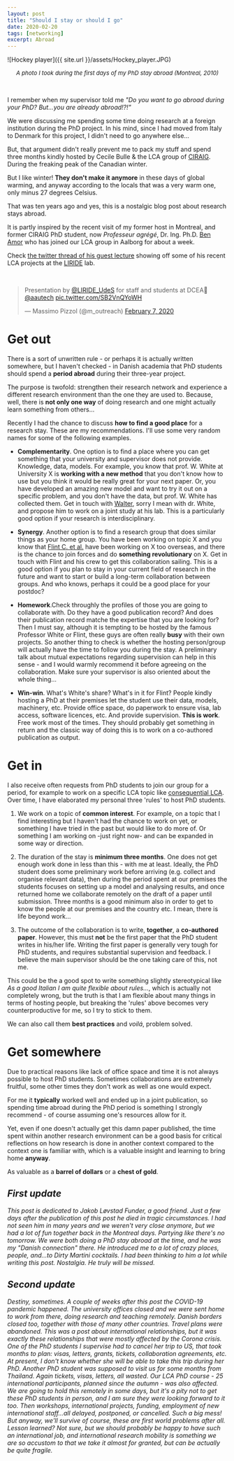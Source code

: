 ```yaml
---
layout: post
title: "Should I stay or should I go"
date: 2020-02-20
tags: [networking]
excerpt: Abroad
---
```



![Hockey player]({{ site.url }}/assets/Hockey_player.JPG)
<center><i><font size="2">A photo I took during the first days of my PhD stay abroad (Montreal, 2010)</font></i></center>

&nbsp;

I remember when my supervisor told me _"Do you want to go abroad during your PhD? But...you are *already* abroad!?!"_ 

We were discussing me spending some time doing research at a foreign institution during the PhD project. In his mind, since I had moved from Italy to Denmark for this project, I didn't need to go anywhere else...

But, that argument didn't really prevent me to pack my stuff and spend three months kindly hosted by Cecile Bulle & the LCA group of [CIRAIG](http://www.ciraig.org/en/). During the freaking peak of the Canadian winter. 

But I like winter! __They don't make it anymore__ in these days of global warming, and anyway according to the locals that was a very warm one, only minus 27 degrees Celsius. 

That was ten years ago and yes, this is a nostalgic blog post about research stays abroad.

It is partly inspired by the recent visit of my former host in Montreal, and former CIRAIG PhD student, now _Professeur agrégé_, Dr. Ing. Ph.D. [Ben Amor](https://www.usherbrooke.ca/gcivil/departement/corps-professoral/mourad-ben-amor/) who has joined our LCA group in Aalborg for about a week. 

Check [the twitter thread of his guest lecture](https://twitter.com/m_outreach/status/1225692523319853057?s=20) showing off some of his recent LCA projects at the [LIRIDE](https://www.liride.info/?lang=en) lab.

&nbsp;

<blockquote class="twitter-tweet"><p lang="en" dir="ltr">Presentation by <a href="https://twitter.com/LIRIDE_UdeS?ref_src=twsrc%5Etfw">@LIRIDE_UdeS</a> for staff and students at DCEA💪 <a href="https://twitter.com/aautech?ref_src=twsrc%5Etfw">@aautech</a> <a href="https://t.co/SB2VnQYoWH">pic.twitter.com/SB2VnQYoWH</a></p>&mdash; Massimo Pizzol (@m_outreach) <a href="https://twitter.com/m_outreach/status/1225692523319853057?ref_src=twsrc%5Etfw">February 7, 2020</a></blockquote> <script async src="https://platform.twitter.com/widgets.js" charset="utf-8"></script>


# Get out

There is a sort of unwritten rule - or perhaps it is actually written somewhere, but I haven't checked - in Danish academia that PhD students should spend a __period abroad__ during their three-year project. 

The purpose is twofold: strengthen their research network and experience a different research environment than the one they are used to. Because, well, there is __not only one way__ of doing research and one might actually learn something from others...

Recently I had the chance to discuss __how to find a good place__ for a research stay. These are my recommendations. I'll use some very random names for some of the following examples. 

- __Complementarity__. One option is to find a place where you can get something that your university and supervisor does not provide. Knowledge, data, models. For example, you know that prof. W. White at University X is __working with a new method__ that you don't know how to use but you think it would be really great for your next paper. Or, you have developed an amazing new model and want to try it out on a specific problem, and you don't have the data, but prof. W. White has collected them. Get in touch with [Walter](https://upload.wikimedia.org/wikipedia/en/6/65/Walter_White2.jpg), sorry I mean with dr. White, and propose him to work on a joint study at his lab. This is a particularly good option if your research is interdisciplinary.

- __Synergy__. Another option is to find a research group that does similar things as your home group. You have been working on topic X and you know that [Flint C. et al.](https://black-sails.fandom.com/wiki/James_Flint?file=Flint_648x1080.jpg) have been working on X too overseas, and there is the chance to join forces and do __something revolutionary__ on X. Get in touch with Flint and his crew to get this collaboration sailing. This is a good option if you plan to stay in your current field of research in the future and want to start or build a long-term collaboration between groups. And who knows, perhaps it could be a good place for your postdoc? 

- __Homework__.Check throughly the profiles of those you are going to collaborate with. Do they have a good publication record? And does their publication record matche the expertise that you are looking for? Then I must say, although it is tempting to be hosted by the famous Professor White or Flint, these guys are often really __busy__ with their own projects. So another thing to check is whether the hosting person/group will actually have the time to follow you during the stay. A preliminary talk about mutual expectations regarding supervision can help in this sense - and I would warmly recommend it before agreeing on the collaboration. Make sure your supervisor is also oriented about the whole thing...

- __Win-win__. What's White's share? What's in it for Flint? People kindly hosting a PhD at their premises let the student use their data, models, machinery, etc. Provide office space, do paperwork to ensure visa, lab access, software licences, etc. And provide supervision. __This is work__. Free work most of the times. They should probably get something in return and the classic way of doing this is to work on a co-authored publication as output. 


# Get in

I also receive often requests from PhD students to join our group for a period, for example to work on a specific LCA topic like [consequential LCA](https://consequential-lca.org/). Over time, I have elaborated my personal three 'rules' to host PhD students.

1. We work on a topic of __common interest__. For example, on a topic that I find interesting but I haven't had the chance to work on yet, or something I have tried in the past but would like to do more of. Or something I am working on -just right now- and can be expanded in some way or direction.

2. The duration of the stay is __minimum three months__. One does not get enough work done in less than this - with me at least. Ideally, the PhD student does some preliminary work before arriving (e.g. collect and organise relevant data), then during the period spent at our premises the students focuses on setting up a model and analysing results, and once returned home we collaborate remotely on the draft of a paper until submission. Three months is a good minimum also in order to get to know the people at our premises and the country etc. I mean, there is life beyond work...

3. The outcome of the collaboration is to write, __together__, a __co-authored paper__. However, this must **not** be the first paper that the PhD student writes in his/her life. Writing the first paper is generally very tough for PhD students, and requires substantial supervision and feedback. I believe the main supervisor should be the one taking care of this, not me.

This could be the a good spot to write something slightly stereotypical like _As a good Italian I am quite flexible about rules..._, which is actually not completely wrong, but the truth is that I am flexible about many things in terms of hosting people, but breaking the 'rules' above becomes very counterproductive for me, so I try to stick to them. 

We can also call them __best practices__ and _voilá_, problem solved.


# Get somewhere

Due to practical reasons like lack of office space and time it is not always possible to host PhD students. Sometimes collaborations are extremely fruitful, some other times they don't work as well as one would expect. 

For me it __typically__ worked well and ended up in a joint publication, so spending time abroad during the PhD period is something I strongly recommend - of course assuming one's resources allow for it.

Yet, even if one doesn't actually get this damn paper published, the time spent within another research environment can be a good basis for critical reflections on how research is done in another context compared to the context one is familiar with, which is a valuable insight and learning to bring home __anyway__. 

As valuable as a __barrel of dollars__ or a __chest of gold__.


## _First update_

_This post is dedicated to Jakob Løvstad Funder, a good friend. Just a few days after the publication of this post he died in tragic circumstances. I had not seen him in many years and we weren't very close anymore, but we had a lot of fun together back in the Montreal days. Partying like there's no tomorrow. We were both doing a PhD stay abroad at the time, and he was my "Danish connection" there. He introduced me to a lot of crazy places, people, and...to Dirty Martini cocktails. I had been thinking to him a lot while writing this post. Nostalgia. He truly will be missed._ 

## _Second update_

_Destiny, sometimes. A couple of weeks after this post the COVID-19 pandemic happened. The university offices closed and we were sent home to work from there, doing research and teaching remotely. Danish borders closed too, together with those of many other countries. Travel plans were abandoned. This was a post about international relationships, but it was exactly these relationships that were mostly affected by the Corona crisis. One of the PhD students I supervise had to cancel her trip to US, that took months to plan: visas, letters, grants, tickets, collaboration agreements, etc. At present, I don't know whether she will be able to take this trip during her PhD. Another PhD student was supposed to visit us for some months from Thailand. Again tickets, visas, letters, all wasted. Our LCA PhD course - 25 international participants, planned since the autumn - was also affected. We are going to hold this remotely in some days, but it's a pity not to get these PhD students in person, and I am sure they were looking forward to it too. Then workshops, international projects, funding, employment of new international staff...all delayed, postponed, or cancelled. Such a big mess! But anyway, we'll survive of course, these are first world problems after all. Lesson learned? Not sure, but we should probably be happy to have such an international job, and international research mobility is something we are so accustom to that we take it almost for granted, but can be actually be quite fragile._

